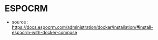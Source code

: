 # ESPOCRM

* source : https://docs.espocrm.com/administration/docker/installation/#install-espocrm-with-docker-compose